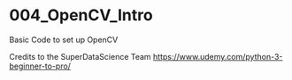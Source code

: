 # 004_OpenCV_Intro
Basic Code to set up OpenCV

Credits to the SuperDataScience Team https://www.udemy.com/python-3-beginner-to-pro/
